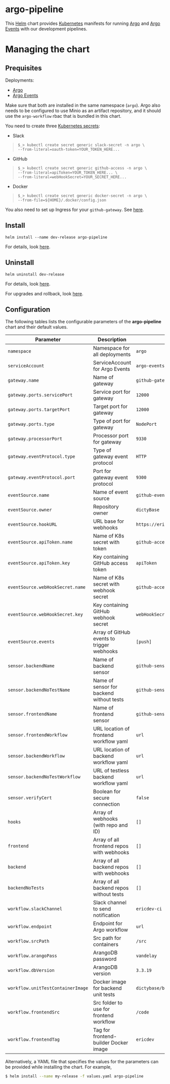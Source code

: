 # argo-pipeline

This [Helm](https://github.com/kubernetes/helm) chart provides
[Kubernetes](http://kubernetes.io) manifests for running [Argo](https://argoproj.github.io/docs/argo/readme.html)
and [Argo Events](https://argoproj.github.io/argo-events/) with our development
pipelines.

# Managing the chart

## Prequisites

Deployments:

- [Argo](https://github.com/argoproj/argo-helm/tree/master/charts/argo)
- [Argo Events](https://github.com/argoproj/argo-helm/tree/master/charts/argo-events)

Make sure that both are installed in the same namespace (`argo`). Argo also needs
to be configured to use Minio as an artifact repository, and it should use the `argo-workflow`
rbac that is bundled in this chart.

You need to create three [Kubernetes secrets](https://kubernetes.io/docs/concepts/configuration/secret/):

- Slack

> `$_> kubectl create secret generic slack-secret -n argo \`  
>  `--from-literal=oauth-token=YOUR_TOKEN_HERE...`

- GitHub

> `$_> kubectl create secret generic github-access -n argo \`  
>  `--from-literal=apiToken=YOUR_TOKEN_HERE... \`  
>  `--from-literal=webHookSecret=YOUR_SECRET_HERE...`

- Docker

> `$_> kubectl create secret generic docker-secret -n argo \`  
>  `--from-file=${HOME}/.docker/config.json`

You also need to set up Ingress for your `github-gateway`. See [here](https://github.com/dictyBase/Migration/blob/master/deployment/argoevents.md#ingress).

## Install

```
helm install --name dev-release argo-pipeline
```

For details, look [here](https://docs.helm.sh/using_helm/#helm-install-installing-a-package).

## Uninstall

```
helm uninstall dev-release
```

For details, look [here](https://docs.helm.sh/using_helm/#uninstall-a-release).

For upgrades and rollback, look [here](https://docs.helm.sh/using_helm/#helm-upgrade-and-helm-rollback-upgrading-a-release-and-recovering-on-failure).

## Configuration

The following tables lists the configurable parameters of the **argo-pipeline** chart and their default values.

| Parameter                         | Description                                | Default                          |
| --------------------------------- | ------------------------------------------ | -------------------------------- |
| `namespace`                       | Namespace for all deployments              | `argo`                           |
| `serviceAccount`                  | ServiceAccount for Argo Events             | `argo-events-sa`                 |
| `gateway.name`                    | Name of gateway                            | `github-gateway`                 |
| `gateway.ports.servicePort`       | Service port for gateway                   | `12000`                          |
| `gateway.ports.targetPort`        | Target port for gateway                    | `12000`                          |
| `gateway.ports.type`              | Type of port for gateway                   | `NodePort`                       |
| `gateway.processorPort`           | Processor port for gateway                 | `9330`                           |
| `gateway.eventProtocol.type`      | Type of gateway event protocol             | `HTTP`                           |
| `gateway.eventProtocol.port`      | Port for gateway event protocol            | `9300`                           |
| `eventSource.name`                | Name of event source                       | `github-event-source`            |
| `eventSource.owner`               | Repository owner                           | `dictyBase`                      |
| `eventSource.hookURL`             | URL base for webhooks                      | `https://ericargo.dictybase.dev` |
| `eventSource.apiToken.name`       | Name of K8s secret with token              | `github-access`                  |
| `eventSource.apiToken.key`        | Key containing GitHub access token         | `apiToken`                       |
| `eventSource.webHookSecret.name`  | Name of K8s secret with webhook secret     | `github-access`                  |
| `eventSource.webHookSecret.key`   | Key containing GitHub webhook secret       | `webHookSecret`                  |
| `eventSource.events`              | Array of GitHub events to trigger webhooks | `[push]`                         |
| `sensor.backendName`              | Name of backend sensor                     | `github-sensor`                  |
| `sensor.backendNoTestName`        | Name of sensor for backend without tests   | `github-sensor`                  |
| `sensor.frontendName`             | Name of frontend sensor                    | `github-sensor`                  |
| `sensor.frontendWorkflow`         | URL location of frontend workflow yaml     | `url`                            |
| `sensor.backendWorkflow`          | URL location of backend workflow yaml      | `url`                            |
| `sensor.backendNoTestWorkflow`    | URL of testless backend workflow yaml      | `url`                            |
| `sensor.verifyCert`               | Boolean for secure connection              | `false`                          |
| `hooks`                           | Array of webhooks (with repo and ID)       | `[]`                             |
| `frontend`                        | Array of all frontend repos with webhooks  | `[]`                             |
| `backend`                         | Array of all backend repos with webhooks   | `[]`                             |
| `backendNoTests`                  | Array of all backend repos without tests   | `[]`                             |
| `workflow.slackChannel`           | Slack channel to send notification         | `ericdev-ci`                     |
| `workflow.endpoint`               | Endpoint for Argo workflow                 | `url`                            |
| `workflow.srcPath`                | Src path for containers                    | `/src`                           |
| `workflow.arangoPass`             | ArangoDB password                          | `vandelay`                       |
| `workflow.dbVersion`              | ArangoDB version                           | `3.3.19`                         |
| `workflow.unitTestContainerImage` | Docker image for backend unit tests        | `dictybase/backend-tester`       |
| `workflow.frontendSrc`            | Src folder to use for frontend workflow    | `/code`                          |
| `workflow.frontendTag`            | Tag for frontend-builder Docker image      | `ericdev`                        |

Alternatively, a YAML file that specifies the values for the parameters can be provided while installing the chart. For example,

```bash
$ helm install --name my-release -f values.yaml argo-pipeline
```
